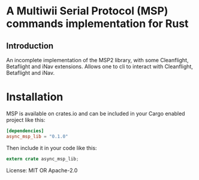 A Multiwii Serial Protocol (MSP) commands implementation for Rust
===========================================

## Introduction

An incomplete implementation of the MSP2 library, with some Cleanflight, Betaflight and iNav extensions. Allows one to cli to interact with Cleanflight, Betaflight and iNav.

# Installation

MSP is available on crates.io and can be included in your Cargo enabled project like this:

```toml
[dependencies]
async_msp_lib = "0.1.0"
```

Then include it in your code like this:

```rust
extern crate async_msp_lib;
```

License: MIT OR Apache-2.0
